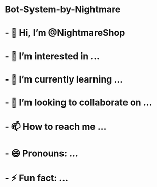 # Bot-System-by-Nightmare
# - 👋 Hi, I’m @NightmareShop
# - 👀 I’m interested in ...
# - 🌱 I’m currently learning ...
# - 💞️ I’m looking to collaborate on ...
# - 📫 How to reach me ...
# - 😄 Pronouns: ...
# - ⚡ Fun fact: ...

<!---
NightmareShop/NightmareShop is a ✨ special ✨ repository because its `README.md` (this file) appears on your GitHub profile.
You can click the Preview link to take a look at your changes.
--->
